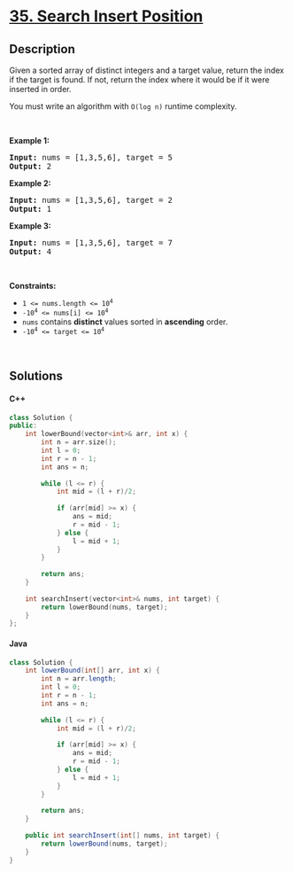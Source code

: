 # [35. Search Insert Position](https://leetcode.com/problems/search-insert-position)

## Description

<p>Given a sorted array of distinct integers and a target value, return the index if the target is found. If not, return the index where it would be if it were inserted in order.</p>

<p>You must&nbsp;write an algorithm with&nbsp;<code>O(log n)</code> runtime complexity.</p>

<p>&nbsp;</p>
<p><strong class="example">Example 1:</strong></p>

<pre>
<strong>Input:</strong> nums = [1,3,5,6], target = 5
<strong>Output:</strong> 2
</pre>

<p><strong class="example">Example 2:</strong></p>

<pre>
<strong>Input:</strong> nums = [1,3,5,6], target = 2
<strong>Output:</strong> 1
</pre>

<p><strong class="example">Example 3:</strong></p>

<pre>
<strong>Input:</strong> nums = [1,3,5,6], target = 7
<strong>Output:</strong> 4
</pre>

<p>&nbsp;</p>
<p><strong>Constraints:</strong></p>

<ul>
    <li><code>1 &lt;= nums.length &lt;= 10<sup>4</sup></code></li>
    <li><code>-10<sup>4</sup> &lt;= nums[i] &lt;= 10<sup>4</sup></code></li>
    <li><code>nums</code> contains <strong>distinct</strong> values sorted in <strong>ascending</strong> order.</li>
    <li><code>-10<sup>4</sup> &lt;= target &lt;= 10<sup>4</sup></code></li>
</ul>
<p>&nbsp;</p>

## Solutions

<!-- tabs:start -->

#### C++

```cpp
class Solution {
public:
    int lowerBound(vector<int>& arr, int x) {
        int n = arr.size();
        int l = 0;
        int r = n - 1;
        int ans = n;
        
        while (l <= r) {
            int mid = (l + r)/2;
            
            if (arr[mid] >= x) {
                ans = mid;
                r = mid - 1;
            } else {
                l = mid + 1;
            }
        }
        
        return ans;
    }
    
    int searchInsert(vector<int>& nums, int target) {
        return lowerBound(nums, target);
    }
};
```

#### Java

```java
class Solution {
    int lowerBound(int[] arr, int x) {
        int n = arr.length;
        int l = 0;
        int r = n - 1;
        int ans = n;
        
        while (l <= r) {
            int mid = (l + r)/2;
            
            if (arr[mid] >= x) {
                ans = mid;
                r = mid - 1;
            } else {
                l = mid + 1;
            }
        }
        
        return ans;
    }
    
    public int searchInsert(int[] nums, int target) {
        return lowerBound(nums, target);
    }
}
```

<!-- tabs:end -->